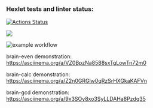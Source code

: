 ### Hexlet tests and linter status:
[![Actions Status](https://github.com/olekhshch/frontend-project-lvl1/workflows/hexlet-check/badge.svg)](https://github.com/olekhshch/frontend-project-lvl1/actions)

<a href="https://codeclimate.com/github/codeclimate/codeclimate/maintainability"><img src="https://api.codeclimate.com/v1/badges/a99a88d28ad37a79dbf6/maintainability" /></a>

![example workflow](https://github.com/olekhshch/frontend-project-lvl1/actions/workflows/my-check.yml/badge.svg)

brain-even demonstration: https://asciinema.org/a/VZ0BpzNa8588sxTgLowTn72m0

brain-calc demonstration: https://asciinema.org/a/Z2n0GRGlw0qRzSrHXGkaKAFVn

brain-gcd demonstration: https://asciinema.org/a/9x3SOy8xo3SyLLDAHa8Pzdq35